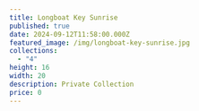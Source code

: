 ```yaml
---
title: Longboat Key Sunrise
published: true
date: 2024-09-12T11:58:00.000Z
featured_image: /img/longboat-key-sunrise.jpg
collections:
  - "4"
height: 16
width: 20
description: Private Collection
price: 0
---
```

